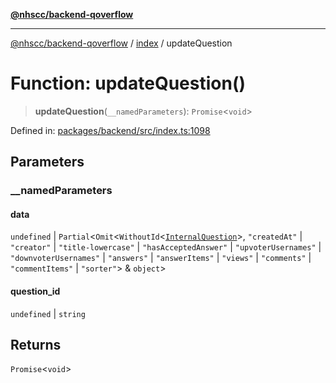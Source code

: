 [**@nhscc/backend-qoverflow**](../../README.md)

***

[@nhscc/backend-qoverflow](../../README.md) / [index](../README.md) / updateQuestion

# Function: updateQuestion()

> **updateQuestion**(`__namedParameters`): `Promise`\<`void`\>

Defined in: [packages/backend/src/index.ts:1098](https://github.com/nhscc/qoverflow.api.hscc.bdpa.org/blob/e58635515aaccbecfff868b37cbae9a64bb762c2/packages/backend/src/index.ts#L1098)

## Parameters

### \_\_namedParameters

#### data

`undefined` \| `Partial`\<`Omit`\<`WithoutId`\<[`InternalQuestion`](../../db/type-aliases/InternalQuestion.md)\>, `"createdAt"` \| `"creator"` \| `"title-lowercase"` \| `"hasAcceptedAnswer"` \| `"upvoterUsernames"` \| `"downvoterUsernames"` \| `"answers"` \| `"answerItems"` \| `"views"` \| `"comments"` \| `"commentItems"` \| `"sorter"`\> & `object`\>

#### question_id

`undefined` \| `string`

## Returns

`Promise`\<`void`\>
